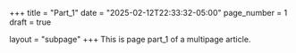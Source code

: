 +++
title = "Part_1"
date = "2025-02-12T22:33:32-05:00"
page_number = 1
draft = true

layout = "subpage"
+++
This is page part_1 of a multipage article.
